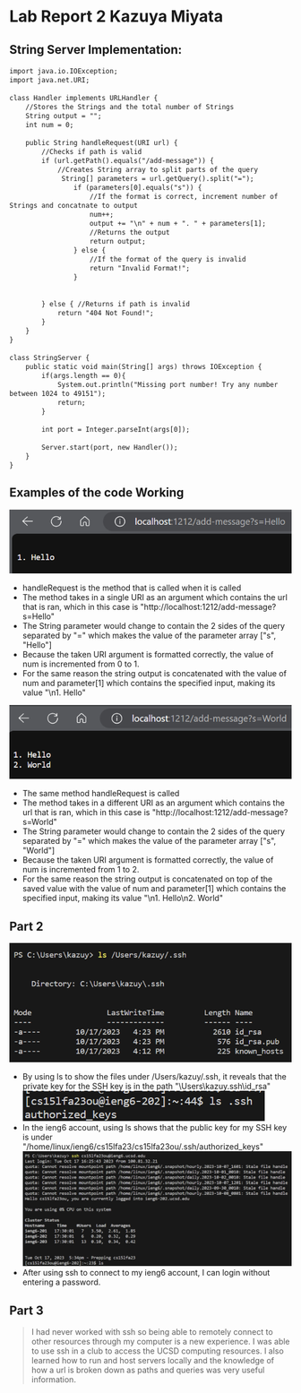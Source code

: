 # Lab Report 2                          Kazuya Miyata

## String Server Implementation:  
```
import java.io.IOException;
import java.net.URI;

class Handler implements URLHandler {
    //Stores the Strings and the total number of Strings
    String output = "";
    int num = 0;

    public String handleRequest(URI url) {
        //Checks if path is valid
        if (url.getPath().equals("/add-message")) {
            //Creates String array to split parts of the query
             String[] parameters = url.getQuery().split("=");
                if (parameters[0].equals("s")) {
                    //If the format is correct, increment number of Strings and concatnate to output
                    num++;
                    output += "\n" + num + ". " + parameters[1];
                    //Returns the output 
                    return output;
                } else {
                    //If the format of the query is invalid
                    return "Invalid Format!";
                }


        } else { //Returns if path is invalid
            return "404 Not Found!";
        }
    }
}

class StringServer {
    public static void main(String[] args) throws IOException {
        if(args.length == 0){
            System.out.println("Missing port number! Try any number between 1024 to 49151");
            return;
        }

        int port = Integer.parseInt(args[0]);

        Server.start(port, new Handler());
    }
}
```

## **Examples of the code Working**  
![Image](images/lab2_1.png)  
* handleRequest is the method that is called when it is called
* The method takes in a single URI as an argument which contains the url that is ran, which in this case is "http://localhost:1212/add-message?s=Hello"
* The String parameter would change to contain the 2 sides of the query separated by "=" which makes the value of the parameter array ["s", "Hello"]
* Because the taken URI argument is formatted correctly, the value of num is incremented from 0 to 1.
* For the same reason the string output is concatenated with the value of num and parameter[1] which contains the specified input, making its value "\n1. Hello"

![Image](images/Lab2_2.png)  
* The same method handleRequest is called
* The method takes in a different URI as an argument which contains the url that is ran, which in this case is "http://localhost:1212/add-message?s=World"
* The String parameter would change to contain the 2 sides of the query separated by "=" which makes the value of the parameter array ["s", "World"]
* Because the taken URI argument is formatted correctly, the value of num is incremented from 1 to 2.
* For the same reason the string output is concatenated on top of the saved value with the value of num and parameter[1] which contains the specified input, making its value "\n1. Hello\n2. World"

## Part 2  
![Image](images/Lab2_3.png)  
* By using ls to show the files under /Users/kazuy/.ssh, it reveals that the private key for the SSH key is in the path "\Users\kazuy\.ssh\id_rsa"
![Image](images/Lab2_4.png)
* In the ieng6 account, using ls shows that the public key for my SSH key is under "/home/linux/ieng6/cs15lfa23/cs15lfa23ou/.ssh/authorized_keys"
![Image](images/Lab2_5.png)
* After using ssh to connect to my ieng6 account, I can login without entering a password.

## Part 3
> I had never worked with ssh so being able to remotely connect to other resources through my computer is a new experience. I was able to use ssh in a club to access the UCSD computing resources. I also learned how to run and host servers locally and the knowledge of how a url is broken down as paths and queries was very useful information. 

